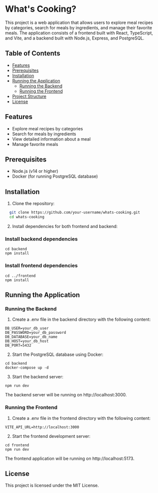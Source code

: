 # What's Cooking?

This project is a web application that allows users to explore meal recipes by categories, search for meals by ingredients, and manage their favorite meals. The application consists of a frontend built with React, TypeScript, and Vite, and a backend built with Node.js, Express, and PostgreSQL.

## Table of Contents

- [Features](#features)
- [Prerequisites](#prerequisites)
- [Installation](#installation)
- [Running the Application](#running-the-application)
  - [Running the Backend](#running-the-backend)
  - [Running the Frontend](#running-the-frontend)
- [Project Structure](#project-structure)
- [License](#license)

## Features

- Explore meal recipes by categories
- Search for meals by ingredients
- View detailed information about a meal
- Manage favorite meals

## Prerequisites

- Node.js (v14 or higher)
- Docker (for running PostgreSQL database)

## Installation

1. Clone the repository:

```sh
  git clone https://github.com/your-username/whats-cooking.git
  cd whats-cooking
```

2. Install dependencies for both frontend and backend:

### Install backend dependencies

```
cd backend
npm install
```

### Install frontend dependencies

```
cd ../frontend
npm install
```

## Running the Application

### Running the Backend

1. Create a .env file in the backend directory with the following content:

```
DB_USER=your_db_user
DB_PASSWORD=your_db_password
DB_DATABASE=your_db_name
DB_HOST=your_db_host
DB_PORT=5432
```

2. Start the PostgreSQL database using Docker:

```
cd backend
docker-compose up -d
```

3. Start the backend server:

```
npm run dev
```

The backend server will be running on http://localhost:3000.

### Running the Frontend

1. Create a .env file in the frontend directory with the following content:

```
VITE_API_URL=http://localhost:3000
```

2. Start the frontend development server:

```
cd frontend
npm run dev
```

The frontend application will be running on http://localhost:5173.

## License

This project is licensed under the MIT License.
